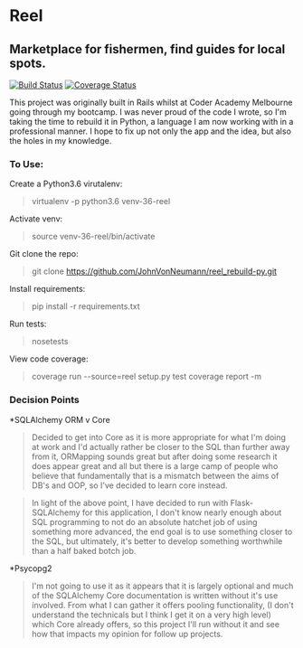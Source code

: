 # Reel 
## Marketplace for fishermen, find guides for local spots.

[![Build Status](https://travis-ci.org/JohnVonNeumann/reel_rebuild-py.svg?branch=master)](https://travis-ci.org/JohnVonNeumann/reel_rebuild-py)
[![Coverage Status](https://coveralls.io/repos/github/JohnVonNeumann/reel_rebuild-py/badge.svg?branch=master)](https://coveralls.io/github/JohnVonNeumann/reel_rebuild-py?branch=master)

This project was originally built in Rails whilst at Coder Academy Melbourne going through my bootcamp. I was never proud of the code I wrote, so I'm taking the time to rebuild it in Python, a language I am now working with in a professional manner. I hope to fix up not only the app and the idea, but also the holes in my knowledge.

### To Use:

Create a Python3.6 virutalenv:
> virtualenv -p python3.6 venv-36-reel

Activate venv:
> source venv-36-reel/bin/activate

Git clone the repo:
> git clone https://github.com/JohnVonNeumann/reel_rebuild-py.git

Install requirements:
> pip install -r requirements.txt

Run tests:
> nosetests

View code coverage:
> coverage run --source=reel setup.py test
> coverage report -m

### Decision Points

*SQLAlchemy ORM v Core 
> Decided to get into Core as it is more appropriate for what I'm doing at work and I'd actually rather be closer to the SQL than further away from it, ORMapping sounds great but after doing some research it does appear great and all but there is a large camp of people who believe that fundamentally that is a mismatch between the aims of DB's and OOP, so I've decided to learn core instead. 

> In light of the above point, I have decided to run with Flask-SQLAlchemy for this application, I don't know nearly enough about SQL programming to not do an absolute hatchet job of using something more advanced, the end goal is to use something closer to the SQL, but ultimately, it's better to develop something worthwhile than a half baked botch job.

*Psycopg2
> I'm not going to use it as it appears that it is largely optional and much of the SQLAlchemy Core documentation is written without it's use involved. From what I can gather it offers pooling functionality, (I don't understand the technicals but I think I get it on a very high level) which Core already offers, so this project I'll run without it and see how that impacts my opinion for follow up projects.
